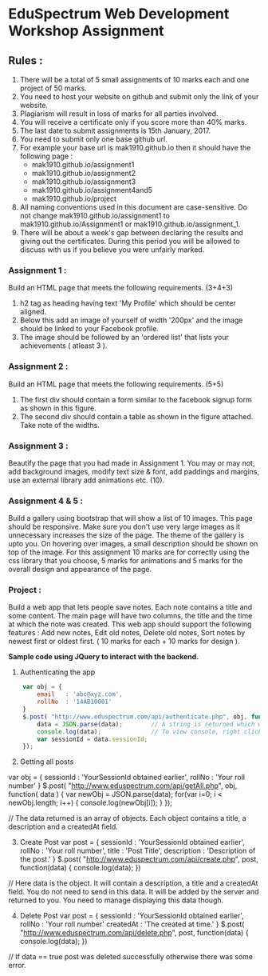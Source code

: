 # EduSpectrum Web Development Workshop Assignment

## Rules :

1. There will be a total of 5 small assignments of 10 marks each and one project of 50 marks.
2. You need to host your website on github and submit only the link of your website.
3. Plagiarism will result in loss of marks for all parties involved. 
4. You will receive a certificate only if you score more than 40% marks.
5. The last date to submit assignments is 15th January, 2017. 
6. You need to submit only one base github url.
7. For example your base url is mak1910.github.io then it should have the following page :
	* mak1910.github.io/assignment1
	* mak1910.github.io/assignment2
	* mak1910.github.io/assignment3
	* mak1910.github.io/assignment4and5
	* mak1910.github.io/project
8. All naming conventions used in this document are case-sensitive. Do not change mak1910.github.io/assignment1 to mak1910.github.io/Assignment1 or mak1910.github.io/assignment_1.
9. There will be about a week's gap between declaring the results and giving out the certificates. During this period you will be allowed to discuss with us if you believe you were unfairly marked. 

### Assignment 1 : 

Build an HTML page that meets the following requirements. (3+4+3)
1. h2 tag as heading having text 'My Profile' which should be center aligned.
2. Below this add an image of yourself of width '200px' and the image should be linked to your Facebook profile.
3. The image should be followed by an 'ordered list' that lists your achievements ( atleast 3 ).

### Assignment 2 : 

Build an HTML page that meets the following requirements. (5+5)
1. The first div should contain a form similar to the facebook signup form as shown in this figure.
2. The second div should contain a table as shown in the figure attached. Take note of the widths.

### Assignment 3 : 

Beautify the page that you had made in Assignment 1. You may or may not, add background images, modify text size & font, add paddings and margins, use an external library add animations etc. (10).

### Assignment 4 & 5 : 

Build a gallery using bootstrap that will show a list of 10 images. This page should be responsive. Make sure you don't use very large images as it unnecessary increases the size of the page. The theme of the gallery is upto you. On hovering over images, a small description should be shown on top of the image. For this assignment 10 marks are for correctly using the css library that you choose, 5 marks for animations and 5 marks for the overall design and appearance of the page.


### Project : 

Build a web app that lets people save notes. Each note contains a title and some content. The main page will have two columns, the title and the time at which the note was created. This web app should support the following features : Add new notes, Edit old notes, Delete old notes, Sort notes by newest first or oldest first. ( 10 marks for each + 10 marks for design ).

__Sample code using JQuery to interact with the backend.__


1. Authenticating the app
```javascript
	var obj = {
		email 	: 'abc@xyz.com',
		rollNo 	: '14AB10001'
	}
	$.post( "http://www.eduspectrum.com/api/authenticate.php", obj, function( data ) {
		data = JSON.parse(data);		// A string is returned which we convert to an object.
		console.log(data);				// To view console, right click and choose inspect element option. 
		var sessionId = data.sessionId; 
	});
```

2. Getting all posts 

var obj = {
	sessionId : 'YourSessionId obtained earlier',
	rollNo : 'Your roll number'
}
$.post( "http://www.eduspectrum.com/api/getAll.php", obj, function( data ) {
	var newObj = JSON.parse(data);
	for(var i=0; i < newObj.length; i++) {
		console.log(newObj[i]);
	}
});

// The data returned is an array of objects. Each object contains a title, a description and a createdAt field. 

3. Create Post
var post = {
	sessionId : 'YourSessionId obtained earlier',
	rollNo : 'Your roll number',
	title : 'Post Title',
	description : 'Description of the post.'
}
$.post( "http://www.eduspectrum.com/api/create.php", post, function(data) {
	console.log(data);
})

// Here data is the object. It will contain a description, a title and a createdAt field. You do not need to send in this data. It will be added by the server and returned to you. You need to manage displaying this data though.

4. Delete Post
var post = {
	sessionId : 'YourSessionId obtained earlier',
	rollNo	: 'Your roll number'
	createdAt : 'The created at time.'
}
$.post( "http://www.eduspectrum.com/api/delete.php", post, function(data) {
	console.log(data);
})

// If data == true post was deleted successfully otherwise there was some error. 
